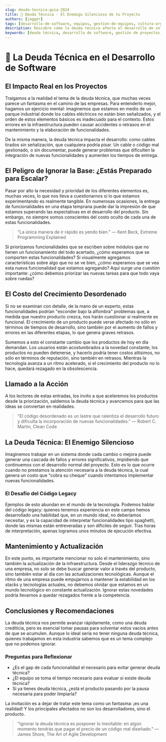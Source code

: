 ```yaml
---
slug: deuda-tecnica-guia-2024
title: 🔧 Deuda Técnica - El Enemigo Silencioso de tu Proyecto
authors: [jagger]
tags: [desarrollo-de-software, equipos, gestion-de-equipos, cultura-organizacional]
description: Descubre cómo la deuda técnica afecta el desarrollo de software y aprende estrategias efectivas para gestionarla. Guía completa con ejemplos prácticos y mejores prácticas para 2024.
keywords: [deuda técnica, desarrollo de software, gestión de proyectos, código limpio, mantenimiento de código, optimización de código, calidad de software]
---
```


# 🔧 La Deuda Técnica en el Desarrollo de Software

## El Impacto Real en los Proyectos

Traigamos a la realidad el tema de la deuda técnica, que muchas veces parece un fantasma en el camino de las empresas. Para entenderlo mejor, hagamos un ejercicio mental: imaginemos que estamos en medio de un parque industrial donde los cables eléctricos no están bien señalizados, y el orden de estos elementos básicos es inadecuado para el contexto. Estos errores en la infraestructura pueden causar accidentes o retrasos en el mantenimiento y la elaboración de funcionalidades.

De la misma manera, la deuda técnica impacta el desarrollo: como cables tirados sin señalización, que cualquiera podría pisar. Un cable o código mal gestionado, o sin documentar, puede generar problemas que dificulten la integración de nuevas funcionalidades y aumenten los tiempos de entrega.

## El Peligro de Ignorar la Base: ¿Estás Preparado para Escalar?

Pasar por alto la necesidad y prioridad de los diferentes elementos es, muchas veces, lo que nos lleva a cuestionarnos si lo que estamos experimentando es realmente tangible. En numerosas ocasiones, la entrega de funcionalidades en una etapa temprana puede dar la impresión de que estamos superando las expectativas en el desarrollo del producto. Sin embargo, no siempre somos conscientes del costo oculto de cada una de estas funcionalidades.

> "La única manera de ir rápido es yendo bien." 
> — Kent Beck, Extreme Programming Explained

Si priorizamos funcionalidades que se escriben sobre módulos que no tienen un funcionamiento del todo acertado, ¿cómo esperamos que se comporten estas funcionalidades? Si visualmente agregamos características sobre algo que no se ve bien, ¿cómo esperamos que se vea esta nueva funcionalidad que estamos agregando? Aquí surge una cuestión importante: ¿cómo debemos priorizar las nuevas tareas para que todo vaya sobre ruedas?

## El Costo del Crecimiento Desordenado

Si no se examinan con detalle, de la mano de un experto, estas funcionalidades podrían "esconder bajo la alfombra" problemas que, a medida que nuestro producto crezca, nos harán cuestionar si realmente es funcional. El crecimiento de un producto puede verse afectado no sólo en términos de tiempos de desarrollo, sino también por el aumento de fallos y errores en las diferentes etapas, lo que genera graves retrasos.

Sumemos a esto el constante cambio que los productos de hoy en día demandan. Los usuarios están acostumbrados a la novedad constante; los productos no pueden detenerse, y hacerlo podría tener costos altísimos, no sólo en términos de reputación, sino también en retrasos. Mientras la tecnología avanza a un ritmo acelerado, si el crecimiento del producto no lo hace, quedará rezagado en la obsolescencia.

## Llamado a la Acción

A los lectores de estas entradas, los invito a que aceleremos los productos desde la priorización, saldemos la deuda técnica y avancemos para que las ideas se conviertan en realidades.

> "El código desordenado es un lastre que ralentiza el desarrollo futuro y dificulta la incorporación de nuevas funcionalidades." 
> — Robert C. Martin, Clean Code

## La Deuda Técnica: El Enemigo Silencioso

Imaginemos trabajar en un sistema donde cada cambio o mejora puede generar una cascada de fallos y errores significativos, impidiendo que continuemos con el desarrollo normal del proyecto. Esto es lo que ocurre cuando no prestamos la atención necesaria a la deuda técnica, la cual genera un costo que "cobra su cheque" cuando intentamos implementar nuevas funcionalidades.

### El Desafío del Código Legacy

Ejemplos de esto abundan en el mundo de la tecnología. Podemos hablar del código legacy: quienes tenemos experiencia en este campo hemos desarrollado una habilidad que, en un mundo ideal, no deberíamos necesitar, y es la capacidad de interpretar funcionalidades tipo spaghetti, donde las mismas están entreveradas y son difíciles de seguir. Tras horas de interpretación, apenas logramos unos minutos de ejecución efectiva.

## Mantenimiento y Actualización

En este punto, es importante mencionar no solo el mantenimiento, sino también la actualización de la infraestructura. Desde el liderazgo técnico de una empresa, no solo se debe buscar generar valor a través del producto, sino también estar al día con las actualizaciones tecnológicas. Aunque el ritmo de una empresa puede empujarnos a mantener la estabilidad en los stacks y tecnologías actuales, no debemos olvidar que estamos en un mundo tecnológico en constante actualización. Ignorar estas novedades podría llevarnos a quedar rezagados frente a la competencia.

## Conclusiones y Recomendaciones

La deuda técnica nos permite avanzar rápidamente, como una deuda crediticia, pero es esencial tomar pausas para solventar estos vacíos antes de que se acumulen. Aunque lo ideal sería no tener ninguna deuda técnica, quienes trabajamos en esta industria sabemos que es un tema complejo que no podemos ignorar.

### Preguntas para Reflexionar

- ¿Es el gap de cada funcionalidad el necesario para evitar generar deuda técnica?
- ¿El equipo se toma el tiempo necesario para evaluar si existe deuda técnica?
- Si ya tienes deuda técnica, ¿está el producto pasando por la pausa necesaria para poder limpiarla?

La invitación es a dejar de tratar este tema como un fantasma: ¡es una realidad! Y los principales afectados no son los desarrolladores, sino el producto.

> "Ignorar la deuda técnica es posponer lo inevitable: en algún momento tendrás que pagar el precio de un código mal diseñado."
> — James Shore, The Art of Agile Development